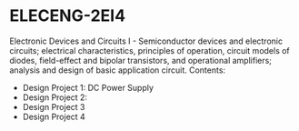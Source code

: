 # ELECENG-2EI4
Electronic Devices and Circuits I - Semiconductor devices and electronic circuits; electrical characteristics, principles of operation, circuit models of diodes, field-effect and bipolar transistors, and operational amplifiers; analysis and design of basic application circuit.
Contents:
- Design Project 1: DC Power Supply
- Design Project 2:
- Design Project 3
- Design Project 4
  
